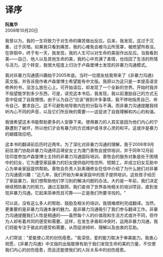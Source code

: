 # 译序

**阮胤华**  
2008年10月20日

我曾以为，我的一生将致力于对生命的痛苦做出反应。后来，我发现，这过于沉重、过于灰暗。如果我只看到痛苦，我的心难免会被乌云所笼罩，被绝望所吞没。在徘徊中，终于有一天，我发现，我的人生可以对生命的美丽作出反应。当我看到美——自己、他人以及其他生命的美，我的心中充满了柔情，也找回了生活的热情与活力。这个转变，我很大程度上归功于卢森堡博士发现的非暴力沟通模式。

我对非暴力沟通感兴趣始于2005年底。当时一位朋友给我带来了《非暴力沟通》英文版，并告诉我作者卢森堡博士希望能有中文版。我原以为这只是一本提高语言修养的书，没怎么放在心上。可开始读后，却发现了一个全新的世界。开始时我并不指望能学到多少东西，可是，读完这本书后，我发现，我以前激励自己的方式无意中促成了自我憎恨。由于认为自己"应该"做到许多事情，我不停地指责自己、命令自己、要求自己。这不可避免地导致内在的分裂与不满。而非暴力沟通提醒我倾听内心不同的声音，以及它们所反映的需要——这促进了自我理解和内心的和谐。

我很希望这本书能帮助更多的人安静下来。使用暴力的人其实是因为他们内心的宁静遭到了破坏，所以他们才会有暴力的方式维护或寻求心灵的和平。这或许是暴力的蝴蝶效应吧。

这本书的翻译前后历时近两年。为了深化对非暴力沟通的理解，我于2006年9月前往澳门协助非暴力沟通师吕靖安女士为澳门善牧会提供培训，并于同年12月前往印度参加卢森堡博士主持的非暴力沟通国际培训。善牧会的服务对象是处于困境中的妇女，它为遭受家庭暴力的妇女提供临时性住所、短期工，并成立妇女互助中心为单亲家庭提供帮助。善牧会负责人狄素珊修女在信中介绍了为什么她们对非暴力沟通感兴趣："近几年，我们开始为单亲家庭中的孩子提供培训，这些孩子经历了家庭暴力，我们想帮助他们学习别的解决问题的办法。大约是一年前，我们决定继续预防暴力的努力。通过互联网，我们查询了世界各地相关的培训项目，直到发现非暴力沟通。它起来简单而且可靠——正是我们所要寻找的。"

可以说，没有这么多人的帮助、鼓励及相关的培训，我很难顺利完成翻译。当然，更重要的是非暴力沟通本身的魅力。是非暴力沟通吸引了我们参与翻译工作。非暴力沟通提醒我们人性是相通的——虽然每个人的价值观和生活方式或许不同，但作为人却有着共同的感受和需要。这样，在发生矛盾和冲突时，运用非暴力沟通，我们将能专注于彼此的感受和需要，从而促进倾听、理解以及由衷的互助。

人们常说："爱能使心灵的创伤痊愈。"我深信，爱的能力取决于审美能力。我衷心祝愿，《非暴力沟通》中文版的出版能够有助于我们发现生命的美的力量，不仅使我们内心的创伤痊愈，而且还能使我们的人际关系中的创伤痊愈。

